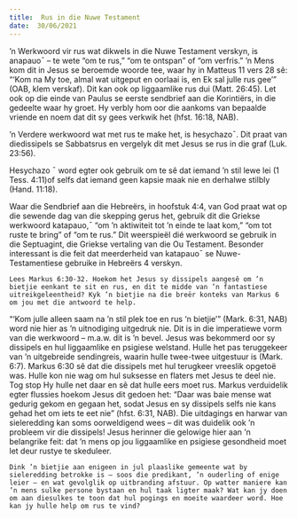 ```yaml
---
title:  Rus in die Nuwe Testament
date:  30/06/2021
---
```


’n Werkwoord vir rus wat dikwels in die Nuwe Testament verskyn, is anapauo¯ – te wete “om te rus,” “om te ontspan” of “om verfris.” ’n Mens kom dit in Jesus se beroemde woorde tee, waar hy in Matteus 11 vers 28 sê: “‘Kom na My toe, almal wat uitgeput en oorlaai is, en Ek sal julle rus gee’” (OAB, klem verskaf). Dit kan ook op liggaamlike rus dui (Matt. 26:45). Let ook op die einde van Paulus se eerste sendbrief aan die Korintiërs, in die gedeelte waar hy groet. Hy verbly hom oor die aankoms van bepaalde vriende en noem dat dit sy gees verkwik het (hfst. 16:18, NAB).

’n Verdere werkwoord wat met rus te make het, is hesychazo¯. Dit praat van diedissipels se Sabbatsrus en vergelyk dit met Jesus se rus in die graf (Luk. 23:56).

Hesychazo ¯ word egter ook gebruik om te sê dat iemand ’n stil lewe lei (1 Tess. 4:11)of selfs dat iemand geen kapsie maak nie en derhalwe stilbly (Hand. 11:18).

Waar die Sendbrief aan die Hebreërs, in hoofstuk 4:4, van God praat wat op die sewende dag van die skepping gerus het, gebruik dit die Griekse werkwoord katapauo,¯ “om ’n aktiwiteit tot ’n einde te laat kom,” “om tot ruste te bring” of “om te rus.” Dit weerspieël dié werkwoord se gebruik in die Septuagint, die Griekse vertaling van die Ou Testament. Besonder interessant is die feit dat meerderheid van katapauo¯ se Nuwe-Testamentiese gebruike in Hebreërs 4 verskyn.

`Lees Markus 6:30-32. Hoekom het Jesus sy dissipels aangesê om ’n bietjie eenkant te sit en rus, en dit te midde van ’n fantastiese uitreikgeleentheid? Kyk ’n bietjie na die breër konteks van Markus 6 om jou met die antwoord te help.`

“‘Kom julle alleen saam na ’n stil plek toe en rus ‘n bietjie’” (Mark. 6:31, NAB) word nie hier as ’n uitnodiging uitgedruk nie. Dit is in die imperatiewe vorm van die werkwoord – m.a.w. dit is ’n bevel. Jesus was bekommerd oor sy dissipels en hul liggaamlike en psigiese welstand. Hulle het pas teruggekeer van ’n uitgebreide sendingreis, waarin hulle twee-twee uitgestuur is (Mark. 6:7). Markus 6:30 sê dat die dissipels met hul terugkeer vreeslik opgetoë was. Hulle kon nie wag om hul suksesse en flaters met Jesus te deel nie. Tog stop Hy hulle net daar en sê dat hulle eers moet rus. Markus verduidelik egter flussies hoekom Jesus dit gedoen het: “Daar was baie mense wat gedurig gekom en gegaan het, sodat Jesus en sy dissipels selfs nie kans gehad het om iets te eet nie” (hfst. 6:31, NAB). Die uitdagings en harwar van sieleredding kan soms oorweldigend wees – dit was duidelik ook ’n probleem vir die dissipels! Jesus herinner die gelowige hier aan ’n belangrike feit: dat ’n mens op jou liggaamlike en psigiese gesondheid moet let deur rustye te skeduleer.

`Dink ’n bietjie aan enigeen in jul plaaslike gemeente wat by sieleredding betrokke is – soos die predikant, ’n ouderling of enige leier – en wat gevolglik op uitbranding afstuur. Op watter maniere kan ’n mens sulke persone bystaan en hul taak ligter maak? Wat kan jy doen om aan diesulkes te toon dat hul pogings en moeite waardeer word. Hoe kan jy hulle help om rus te vind?`
